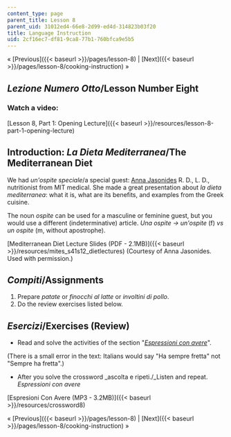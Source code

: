 ```yaml
---
content_type: page
parent_title: Lesson 8
parent_uid: 31012ed4-66e8-2d99-ed4d-314823b03f20
title: Language Instruction
uid: 2cf16ec7-df81-9ca8-77b1-760bfca9e5b5
---
```


« [Previous]({{< baseurl >}}/pages/lesson-8) | [Next]({{< baseurl >}}/pages/lesson-8/cooking-instruction) »

_Lezione Numero Otto_/Lesson Number Eight
-----------------------------------------

### Watch a video:

[Lesson 8, Part 1: Opening Lecture]({{< baseurl >}}/resources/lesson-8-part-1-opening-lecture)

Introduction: _La Dieta Mediterranea_/The Mediterranean Diet
------------------------------------------------------------

We had _un'ospite speciale_/a special guest: [Anna Jasonides](http://medweb.mit.edu/directory/staff/profiles/ajasonides.html) R. D., L. D., nutritionist from MIT medical. She made a great presentation about _la dieta mediterranea_: what it is, what are its benefits, and examples from the Greek cuisine.

The noun _ospite_ can be used for a masculine or feminine guest, but you would use a different (indeterminative) article. _Una ospite -> un'ospite_ (f) _vs un ospite_ (m, without apostrophe).

[Mediterranean Diet Lecture Slides (PDF - 2.1MB)]({{< baseurl >}}/resources/mites_s41s12_dietlectures) (Courtesy of Anna Jasonides. Used with permission.)

_Compiti_/Assignments
---------------------

1.  Prepare _patate_ or _finocchi al latte_ or _involtini di pollo_.
2.  Do the review exercises listed below.

_Esercizi_/Exercises (Review)
-----------------------------

*   Read and solve the activities of the section "[_Espressioni con avere_](http://web.uvic.ca/~hisitaex/exercises/italian/italian100/verbi/index.htm)".

(There is a small error in the text: Italians would say "Ha sempre fretta" not "Sempre ha fretta".)

*   After you solve the crossword _ascolta e ripeti./_Listen and repeat. _Espressioni con avere_

[Espresioni Con Avere (MP3 - 3.2MB)]({{< baseurl >}}/resources/crossword8)

« [Previous]({{< baseurl >}}/pages/lesson-8) | [Next]({{< baseurl >}}/pages/lesson-8/cooking-instruction) »